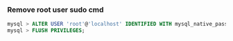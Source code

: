 ### Remove root user sudo cmd

```sql
mysql > ALTER USER 'root'@'localhost' IDENTIFIED WITH mysql_native_password BY '';
mysql > FLUSH PRIVILEGES;
```

